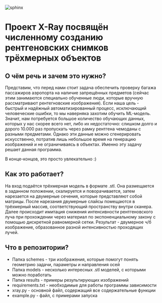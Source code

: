 ![sphinx](https://github.com/CallMeDron/X-Ray/assets/62312385/013f5ef1-3682-4309-bc25-571119f040d1)

# Проект X-Ray посвящён численному созданию рентгеновских снимков трёхмерных объектов

## О чём речь и зачем это нужно?

Представим, что перед нами стоит задача обеспечить проверку багажа пассажиров аэропорта на наличие запрещённых
предметов (сейчас этим занимаются специально обученные люди, которые вручную рассматривают рентегновские изображения).
Если наша цель - быстрый и надёжный автоматизированный процесс, исключающий человеческие ошибки, то мы наверняка захотим
обучить ML-модель. Значит, нам потребуется большое количество обучающих данных, которых у нас скорее всего нет, либо их
недостаточно: слишком долго и дорого 10.000 раз пропускать через рамку рентгена чемоданы с разными предметами. Однако
эти данные можно сгенерировать искусственно, потратив лишь небольшое время на генерацию изображений и не ограничиваясь в
объектах. Именно эту задачу решает данная программа.

В конце-концов, это просто увлекательно :)

## Как это работает?

На вход подаётся трёхмерная модель в формате .stl. Она размещается в заданном положении, скалируется и поворачивается,
затем нарезается на двумерные сечения, которые представляют собой матрицы. После нарезания двумерные слайсы помещаются в
трёхмерный массив, соответствующий пространству внутри сканера. Далее происходит имитация снижения интенсивности
рентгеновского луча при прохождении через материал по экспоненциальному закону с помощью дискретной равномерной сетки.
Результат - двумерное ч/б изображение, образованное разной интенсивностью проходящих лучей.

## Что в репозитории?

- Папка schemes - три изображения, которые помогут понять геометрию задачи, параметры и направления осей
- Папка models - несколько интересных .stl моделей, с которыми можно поработать
- Папка results - примеры результирующих изображений
- requirements.txt - необходимые для работы программы зависимости
- xray.py - основной файл, содержащий все содержательные функции
- example.py - файл, с примерами запуска
